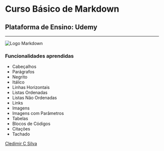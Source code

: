 
# Curso Básico de Markdown


## Plataforma de Ensino: Udemy
***

![Logo Markdown][logo-url]

### **Funcionalidades aprendidas**

- Cabeçalhos
- Parágrafos
- Negrito
- Itálico
- Linhas Horizontais
- Listas Ordenadas
- Listas Não Ordenadas
- Links
- Imagens
- Imagens com Parâmetros
- Tabelas
- Blocos de Códigos
- Citações
- Tachado

[logo-url]:http://www.ccsweb.com.br/images/markdown.png

[Cledimir C Silva](http://portfolio.ccsweb.com.br )